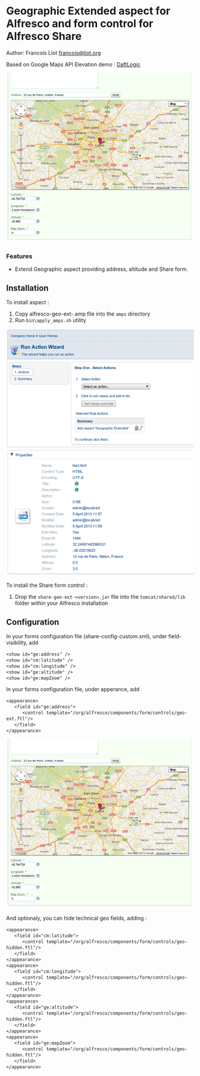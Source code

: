 Geographic Extended aspect for Alfresco and form control for Alfresco Share
====================================

Author: Francois Liot francois@liot.org

Based on Google Maps API Elevation demo : [DaftLogic](http://www.daftlogic.com/sandbox-google-maps-find-altitude.htm) 

![Dealing with aspect properties values in Share](screenshots/alfresco-share-control.png)

### Features

  * Extend Geographic aspect providing address, altitude and Share form.


Installation
------------

To install aspect :

  1. Copy alfresco-geo-ext-<version>.amp file into the `amps` directory
  2. Run `bin\apply_amps.sh` utility

![Alfresco aspect installed](screenshots/alfresco-explorer-aspect.png)
![Alfresco aspect installed](screenshots/alfresco-explorer-properties.png)

To install the Share form control :

  1. Drop the `share-geo-ext-<version>.jar` file into the `tomcat/shared/lib` folder within your Alfresco installation


Configuration
------------

In your forms configuration file (share-config-custom.xml), under field-visibility, add

    <show id="ge:address" />
    <show id="cm:latitude" />
    <show id="cm:longitude" />
    <show id="ge:altitude" />
    <show id="ge:mapZoom" />

In your forms configuration file, under apperance, add

    <appearance>
       <field id="ge:address">
          <control template="/org/alfresco/components/form/controls/geo-ext.ftl"/>
       </field>
    </appearance>

![Dealing with aspect properties values in Share](screenshots/alfresco-share-control.png)

And optionaly, you can hide technical geo fields, adding :

    <appearance>
       <field id="cm:latitude">
          <control template="/org/alfresco/components/form/controls/geo-hidden.ftl"/>
       </field>
    </appearance>
    <appearance>
       <field id="cm:longitude">
          <control template="/org/alfresco/components/form/controls/geo-hidden.ftl"/>
       </field>
    </appearance>
    <appearance>
       <field id="ge:altitude">
          <control template="/org/alfresco/components/form/controls/geo-hidden.ftl"/>
       </field>
    </appearance>
    <appearance>
       <field id="ge:mapZoom">
          <control template="/org/alfresco/components/form/controls/geo-hidden.ftl"/>
       </field>
    </appearance>

